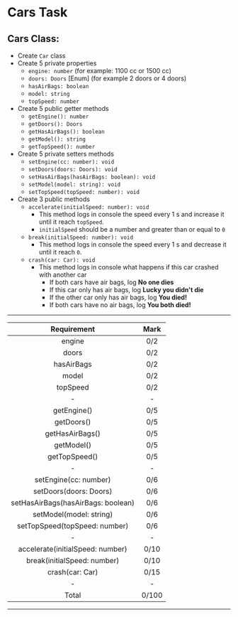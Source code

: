 # Cars Task

## Cars Class:
- Create `Car` class
- Create 5 private properties
  - `engine: number` (for example: 1100 cc or 1500 cc)
  - `doors: Doors` [Enum] (for example 2 doors or 4 doors)
  - `hasAirBags: boolean`
  - `model: string`
  - `topSpeed: number`
- Create 5 public getter methods
  - `getEngine(): number`
  - `getDoors(): Doors`
  - `getHasAirBags(): boolean`
  - `getModel(): string`
  - `getTopSpeed(): number`
- Create 5 private setters methods
  - `setEngine(cc: number): void`
  - `setDoors(doors: Doors): void`
  - `setHasAirBags(hasAirBags: boolean): void`
  - `setModel(model: string): void`
  - `setTopSpeed(topSpeed: number): void`
- Create 3 public methods
  - `accelerate(initialSpeed: number): void`
    - This method logs in console the speed every 1 s and
    increase it until it reach `topSpeed`.
    - `initialSpeed` should be a number and greater than
    or equal to `0`
  - `break(initialSpeed: number): void`
    - This method logs in console the speed every 1 s and
    decrease it until it reach `0`.
  - `crash(car: Car): void`
    - This method logs in console what happens if this car
    crashed with another car
      - If both cars have air bags, log **No one dies**
      - If this car only has air bags, log **Lucky you didn't die**
      - If the other car only has air bags, log **You died!**
      - If both cars have no air bags, log **You both died!**

------------------------------------------------------
|            Requirement             |     Mark      |
|:----------------------------------:|:-------------:|
| engine                             |      0/2      |
| doors                              |      0/2      |
| hasAirBags                         |      0/2      |
| model                              |      0/2      |
| topSpeed                           |      0/2      |
|                 -                  |       -       |
| getEngine()                        |      0/5      |
| getDoors()                         |      0/5      |
| getHasAirBags()                    |      0/5      |
| getModel()                         |      0/5      |
| getTopSpeed()                      |      0/5      |
|                 -                  |       -       |
| setEngine(cc: number)              |      0/6      |
| setDoors(doors: Doors)             |      0/6      |
| setHasAirBags(hasAirBags: boolean) |      0/6      |
| setModel(model: string)            |      0/6      |
| setTopSpeed(topSpeed: number)      |      0/6      |
|                 -                  |       -       |
| accelerate(initialSpeed: number)   |      0/10     |
| break(initialSpeed: number)        |      0/10     |
| crash(car: Car)                    |      0/15     |
|                 -                  |       -       |
|               Total                |      0/100    |
------------------------------------------------------